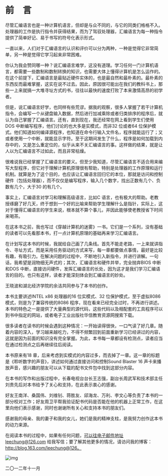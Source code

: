    

# 前　言

尽管汇编语言也是一种计算机语言，但却是与众不同的，与它的同类们格格不入。处理器的工作是执行指令并获得结果，而为了驾驭处理器，汇编语言为每一种指令提供了简单好记、易于书写的符号化表示形式。

一直以来，人们对于汇编语言的认识和评价可以分为两种，一种是觉得它非常简单，另一种是觉得它学习起来非常困难。

你认为我会赞同哪一种？说汇编语言难学，这没有道理。学习任何一门计算机语言，都需要一些数制和数制转换的知识，也需要大体上懂得计算机是怎么运作的。在这个前提下，汇编语言是最贴近硬件实体的，也是最自然和最朴素的。最朴素的东西反而最难掌握，这实在说不过去。因此，原因很可能出在我们的教科书上，那些一上来就搞一大堆寻址方式的书，往往以最快的速度打败了本来激情高昂的初学者。

但是，说汇编语言好学，也同样有些荒谬。据我的观察，很多人掌握了若干计算机指令，会编写一个从键盘输入数据，然后进行加减乘除或者归类排序的程序后，就认为自己掌握了汇编语言。还有，直到现在，我还经常在网上看到学生们使用DOS 中断编写程序，他们讨论的也大多是实模式，而非32 位或者64 位保护模式。他们知道如何编译源程序，也知道在命令行输入文件名，程序就能运行了；又或者使用一个中断，就能显示字符。至于这期间发生了什么，程序是如何加载到内存中的，又是怎么重定位的，似乎从来不关汇编语言的事。这样做的结果，就是让人以为汇编语言不过如此，而且非常枯燥。

很难说我已经掌握了汇编语言的要义。但至少我知道，尽管汇编语言不适合用来编写大型程序，但它对于理解计算机原理很有帮助，特别是处理器的工作原理和运行机制。就算是为了这个目的，也应该让汇编语言回归它的本位，那就是访问和控制硬件（包括处理器），而不仅仅是编写程序，输入几个数字，找出正数有几个、负数有几个，大于30 的有几个。

事实上，汇编语言对学习和理解高级语言，比如C 语言，也有极大的帮助。老教授琢磨了好几天，终于想到一个好的比喻来帮助学生理解什么是指针，实际上，这对于懂得汇编语言的学生来说，根本就不算个事儿，并因此能够使老教授省下时间来喝茶。

在这本书之前，我也写过《穿越计算机的迷雾》一书。它们是一个系列，没有基础的读者可以先看那本书，打一点计算机原理的基础再来学习汇编语言。

在计划写这本书的时候，我就给自己画了几条线。首先不能走老路，一上来就讲指令、寻址方式，而是采用任务驱动的方式来写，每一章都要做点事情，最好是比较有趣，有吸引力。在解决问题的过程中，不断地引入新指令，并进行讲解。一句话，我希望是润物细无声式的；其次，汇编语言和硬件并举，完全抛弃BIOS 中断和DOS 中断，直接访问硬件，发挥汇编语言的长处，因为这才是我们学习汇编语言的目的。也只有这样，读者才能深刻体会到汇编语言的妙处。

王晓波和湖北经济学院的余洁共同参与了本书的创作。

本书主要讲述INTEL x86 处理器的16 位实模式、32 位保护模式，至于虚拟8086 模式，则是为了兼容传统的8086 程序，现在看来已经完全过时，不再进行讲述。本书的特色之一是提供了大量典型的源代码，这些代码以及相配套的工具程序可以到书中指定的网站，或者电子工业出版社华信教育资源网搜索下载。

很多读者在读书的时候会遇到这种情况：一开始读得很快，一口气读了好几章。随着内容的深入，学习越来越吃力，不得不频繁回到前面重新学习已经讲过的内容，这就是因为前面的知识没有完全掌握。为此，本书每一章都设有检测点，读者应当在通过检测点之后再继续往后阅读。

本书原来有18 章，后来考虑到实模式的内容过多，而去掉了一章。这一章的标题是《聆听数字的声音》，讲述如何通过直接访问和控制Sound Blaster 16 声卡来播放声音，感兴趣的朋友可以从下载的配书文件包中找到这部分内容。

在本书的写作和出版过程中，长春电视台台长王志强，副台长周武军和技术部主任刘贵先后对本书给予了关心和支持，在此表示衷心的感谢。

好友王南洋、桑国伟、刘维钊、蒋胜友、邱海龙、万利、李文心等负责了本书的一部分校对工作；好友周卫平帮我验证配书代码是否能在他的机器上正常工作，在这里向他们表示感谢，同时也谢谢所有关心和支持本书的朋友们。

感谢我的母亲、我的妻子和我的女儿，她们是我的精神支柱，是我努力创作这本书的动力来源。

在阅读本书的过程中，如果有任何问题，可以往电子邮件地址leechung@126.com 给我写信；要了解其他更多的情况，请访问我的博客：http://blog.163.com/leechung@126。

![img](../0-Assets/Epubook/x86汇编语言从实模式到保护模式_李忠_等_Z_Library/images/00003.jpeg)

二〇一二年十一月